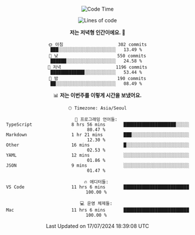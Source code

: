 <div align='center'>
 
<!--START_SECTION:waka-->
![Code Time](http://img.shields.io/badge/Code%20Time-3%2C663%20hrs%2017%20mins-blue)

![Lines of code](https://img.shields.io/badge/%EC%A0%80%EB%8A%94%20%EC%97%AC%ED%83%9C%EA%B9%8C%EC%A7%80%20-1.5%20million%20%EC%A4%84%EC%9D%98%20%EC%BD%94%EB%93%9C%EB%A5%BC%20%EC%9E%91%EC%84%B1%ED%96%88%EC%96%B4%EC%9A%94.-blue)

**저는 저녁형 인간이에요. 🦉** 

```text
🌞 아침                     302 commits         ███░░░░░░░░░░░░░░░░░░░░░░   13.49 % 
🌆 낮　                     550 commits         ██████░░░░░░░░░░░░░░░░░░░   24.58 % 
🌃 저녁                     1196 commits        █████████████░░░░░░░░░░░░   53.44 % 
🌙 밤　                     190 commits         ██░░░░░░░░░░░░░░░░░░░░░░░   08.49 % 
```


📊 **저는 이번주를 이렇게 시간을 보냈어요.** 

```text
🕑︎ Timezone: Asia/Seoul

💬 프로그래밍 언어들: 
TypeScript               8 hrs 56 mins       ████████████████████░░░░░   80.47 % 
Markdown                 1 hr 21 mins        ███░░░░░░░░░░░░░░░░░░░░░░   12.30 % 
Other                    16 mins             █░░░░░░░░░░░░░░░░░░░░░░░░   02.53 % 
YAML                     12 mins             ░░░░░░░░░░░░░░░░░░░░░░░░░   01.86 % 
JSON                     9 mins              ░░░░░░░░░░░░░░░░░░░░░░░░░   01.47 % 

🔥 에디터들: 
VS Code                  11 hrs 6 mins       █████████████████████████   100.00 % 

💻 운영 체제들: 
Mac                      11 hrs 6 mins       █████████████████████████   100.00 % 
```


 Last Updated on 17/07/2024 18:39:08 UTC
<!--END_SECTION:waka-->
 </div>
<!---
Emewjin/Emewjin is a ✨ special ✨ repository because its `README.md` (this file) appears on your GitHub profile.
You can click the Preview link to take a look at your changes.
--->
